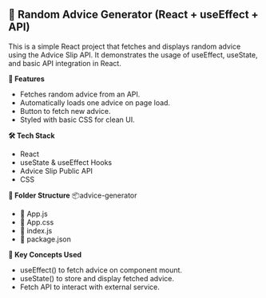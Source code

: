 ## 🧠 Random Advice Generator (React + useEffect + API)
This is a simple React project that fetches and displays random advice using the Advice Slip API. It demonstrates the usage of useEffect, useState, and basic API integration in React.

**🚀 Features**
+ Fetches random advice from an API.
+ Automatically loads one advice on page load.
+ Button to fetch new advice.
+ Styled with basic CSS for clean UI.

**🛠️ Tech Stack**
+ React
+ useState & useEffect Hooks
+ Advice Slip Public API
+ CSS

**📂 Folder Structure**
📦advice-generator
 - 📄 App.js
 - 📄 App.css
 - 📄 index.js
 - 📄 package.json

**🧩 Key Concepts Used**
* useEffect() to fetch advice on component mount.
* useState() to store and display fetched advice.
* Fetch API to interact with external service.
